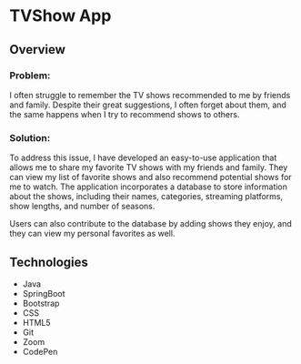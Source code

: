 # TVShow App

## Overview

### Problem:

I often struggle to remember the TV shows recommended to me by friends and family. Despite their great suggestions, I often forget about them, and the same happens when I try to recommend shows to others.

### Solution:

To address this issue, I have developed an easy-to-use application that allows me to share my favorite TV shows with my friends and family. They can view my list of favorite shows and also recommend potential shows for me to watch. The application incorporates a database to store information about the shows, including their names, categories, streaming platforms, show lengths, and number of seasons.

Users can also contribute to the database by adding shows they enjoy, and they can view my personal favorites as well.

## Technologies

- Java
- SpringBoot
- Bootstrap
- CSS
- HTML5
- Git
- Zoom
- CodePen
